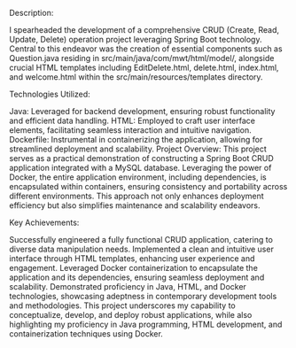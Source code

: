 Description:

I spearheaded the development of a comprehensive CRUD (Create, Read, Update, Delete) operation project leveraging Spring Boot technology. Central to this endeavor was the creation of essential components such as Question.java residing in src/main/java/com/mwt/html/model/, alongside crucial HTML templates including EditDelete.html, delete.html, index.html, and welcome.html within the src/main/resources/templates directory.

Technologies Utilized:

Java: Leveraged for backend development, ensuring robust functionality and efficient data handling.
HTML: Employed to craft user interface elements, facilitating seamless interaction and intuitive navigation.
Dockerfile: Instrumental in containerizing the application, allowing for streamlined deployment and scalability.
Project Overview:
This project serves as a practical demonstration of constructing a Spring Boot CRUD application integrated with a MySQL database. Leveraging the power of Docker, the entire application environment, including dependencies, is encapsulated within containers, ensuring consistency and portability across different environments. This approach not only enhances deployment efficiency but also simplifies maintenance and scalability endeavors.

Key Achievements:

Successfully engineered a fully functional CRUD application, catering to diverse data manipulation needs.
Implemented a clean and intuitive user interface through HTML templates, enhancing user experience and engagement.
Leveraged Docker containerization to encapsulate the application and its dependencies, ensuring seamless deployment and scalability.
Demonstrated proficiency in Java, HTML, and Docker technologies, showcasing adeptness in contemporary development tools and methodologies.
This project underscores my capability to conceptualize, develop, and deploy robust applications, while also highlighting my proficiency in Java programming, HTML development, and containerization techniques using Docker.
